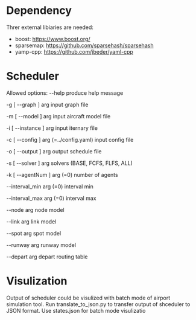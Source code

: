 # Dependency

Threr external libiaries are needed:
 - boost: https://www.boost.org/
 - sparsemap: https://github.com/sparsehash/sparsehash
 - yamp-cpp: https://github.com/jbeder/yaml-cpp

# Scheduler

Allowed options:
  --help                                produce help message
  
  -g [ --graph ] arg                    input graph file
  
  -m [ --model ] arg                    input aircraft model file
  
  -i [ --instance ] arg                 input iternary file
  
  -c [ --config ] arg (=../config.yaml) input config file
  
  -o [ --output ] arg                   output schedule file
  
  -s [ --solver ] arg                   solvers (BASE, FCFS, FLFS, ALL)
  
  -k [ --agentNum ] arg (=0)            number of agents
  
  --interval_min arg (=0)               interval min
  
  --interval_max arg (=0)               interval max
  
  --node arg                            node model
  
  --link arg                            link model
  
  --spot arg                            spot model
  
  --runway arg                          runway model
  
  --depart arg                          depart routing table

# Visulization
Output of scheduler could be visulized with batch mode of airport simulation tool. Run translate_to_json.py to transfer output of shceduler to JSON format. Use states.json for batch mode visulizatio
